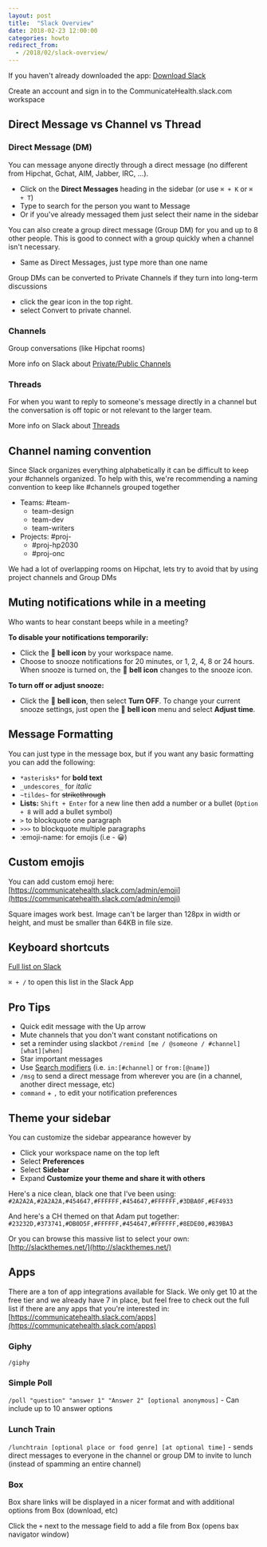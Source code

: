 ```yaml
---
layout: post
title:  "Slack Overview"
date: 2018-02-23 12:00:00
categories: howto
redirect_from:
  - /2018/02/slack-overview/
---
```


If you haven't already downloaded the app: [Download Slack](https://slack.com/downloads/osx)

Create an account and sign in to the CommunicateHealth.slack.com workspace

## Direct Message vs Channel vs Thread

### Direct Message (DM)

You can message anyone directly through a direct message (no different from Hipchat, Gchat, AIM, Jabber, IRC, ...).

* Click on the **Direct Messages** heading in the sidebar (or use `⌘ + K` or `⌘ + T`)
* Type to search for the person you want to Message
* Or if you've already messaged them just select their name in the sidebar

You can also create a group direct message (Group DM) for you and up to 8 other people. This is good to connect with a group quickly when a channel isn't necessary.

* Same as Direct Messages, just type more than one name

Group DMs can be converted to Private Channels if they turn into long-term discussions

* click the gear icon in the top right.
* select Convert to private channel.

### Channels

Group conversations (like Hipchat rooms)

More info on Slack about [Private/Public Channels](https://get.slack.help/hc/en-us/articles/115004071768#channels)

### Threads

For when you want to reply to someone's message directly in a channel but the conversation is off topic or not relevant to the larger team.

More info on Slack about [Threads](https://get.slack.help/hc/en-us/articles/115000769927-Message-threads)

## Channel naming convention

Since Slack organizes everything alphabetically it can be difficult to keep your #channels organized. To help with this, we're recommending a naming convention to keep like #channels grouped together

* Teams: #team-
  * team-design
  * team-dev
  * team-writers
* Projects: #proj-
  * #proj-hp2030
  * #proj-onc

We had a lot of overlapping rooms on Hipchat, lets try to avoid that by using project channels and Group DMs

## Muting notifications while in a meeting

Who wants to hear constant beeps while in a meeting?

**To disable your notifications temporarily:**

* Click the &#128276; **bell icon** by your workspace name.
* Choose to snooze notifications for 20 minutes, or 1, 2, 4, 8 or 24 hours. When snooze is turned on, the  &#128276; **bell icon** changes to the snooze icon.

**To turn off or adjust snooze:**

* Click the &#128276; **bell icon**, then select **Turn OFF**. To change your current snooze settings, just open the &#128276; **bell icon** menu and select **Adjust time**.

## Message Formatting

You can just type in the message box, but if you want any basic formatting you can add the following:

* `*asterisks*` for **bold text**
* `_undescores_` for *italic*
* `~tildes~` for ~~strikethrough~~
* **Lists:** `Shift + Enter` for a new line then add a number or a bullet (`Option + 8` will add a bullet symbol)
* `>` to blockquote one paragraph
* `>>>` to blockquote multiple paragraphs
* :emoji-name: for emojis (i.e - :grinning:)

## Custom emojis

You can add custom emoji here: [https://communicatehealth.slack.com/admin/emoji](https://communicatehealth.slack.com/admin/emoji)

Square images work best. Image can't be larger than 128px in width or height, and must be smaller than 64KB in file size.

## Keyboard shortcuts

[Full list on Slack](https://get.slack.help/hc/en-us/articles/201374536-Slack-keyboard-shortcuts)

`⌘ + /` to open this list in the Slack App

## Pro Tips

* Quick edit message with the Up arrow
* Mute channels that you don't want constant notifications on
* set a reminder using slackbot `/remind [me / @someone / #channel][what][when]`
* Star important messages
* Use [Search modifiers](https://get.slack.help/hc/en-us/articles/202528808-Search-in-Slack-#use-search-modifiers) (i.e. `in:[#channel]` or `from:[@name]`)
* `/msg` to send a direct message from wherever you are (in a channel, another direct message, etc)
* `command` + `,` to edit your notification preferences

## Theme your sidebar

You can customize the sidebar appearance however by

* Click your workspace name on the top left
* Select **Preferences**
* Select **Sidebar**
* Expand **Customize your theme and share it with others**

Here's a nice clean, black one that I've been using:
`#2A2A2A,#2A2A2A,#454647,#FFFFFF,#454647,#FFFFFF,#3DBA0F,#EF4933`

And here's a CH themed on that Adam put together:
`#23232D,#373741,#DB0D5F,#FFFFFF,#454647,#FFFFFF,#8EDE00,#839BA3`

Or you can browse this massive list to select your own: [http://slackthemes.net/](http://slackthemes.net/)

## Apps

There are a ton of app integrations available for Slack. We only get 10 at the free tier and we already have 7 in place, but feel free to check out the full list if there are any apps that you're interested in: [https://communicatehealth.slack.com/apps](https://communicatehealth.slack.com/apps)

### Giphy
`/giphy`

### Simple Poll
`/poll "question" "answer 1" "Answer 2" [optional anonymous]` - Can include up to 10 answer options

### Lunch Train
`/lunchtrain [optional place or food genre] [at optional time]` - sends direct messages to everyone in the channel or group DM to invite to lunch (instead of spamming an entire channel)

### Box
Box share links will be displayed in a nicer format and with additional options from Box (download, etc)

Click the `+` next to the message field to add a file from Box (opens bax navigator window)
